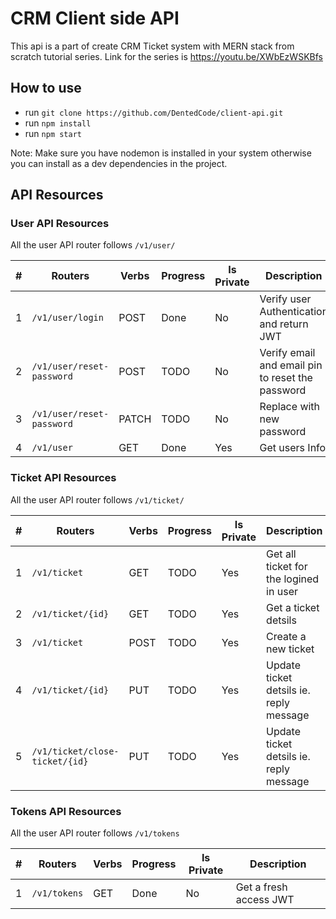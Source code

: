 # CRM Client side API

This api is a part of create CRM Ticket system with MERN stack from scratch tutorial series.
Link for the series is https://youtu.be/XWbEzWSKBfs

## How to use

- run `git clone https://github.com/DentedCode/client-api.git`
- run `npm install`
- run `npm start`

Note: Make sure you have nodemon is installed in your system otherwise you can install as a dev dependencies in the project.

## API Resources

### User API Resources

All the user API router follows `/v1/user/`

| #   | Routers                   | Verbs | Progress | Is Private | Description                                      |
| --- | ------------------------- | ----- | -------- | ---------- | ------------------------------------------------ |
| 1   | `/v1/user/login`          | POST  | Done     | No         | Verify user Authentication and return JWT        |
| 2   | `/v1/user/reset-password` | POST  | TODO     | No         | Verify email and email pin to reset the password |
| 3   | `/v1/user/reset-password` | PATCH | TODO     | No         | Replace with new password                        |
| 4   | `/v1/user`                | GET   | Done     | Yes        | Get users Info                                   |

### Ticket API Resources

All the user API router follows `/v1/ticket/`

| #   | Routers                        | Verbs | Progress | Is Private | Description                             |
| --- | ------------------------------ | ----- | -------- | ---------- | --------------------------------------- |
| 1   | `/v1/ticket`                   | GET   | TODO     | Yes        | Get all ticket for the logined in user  |
| 2   | `/v1/ticket/{id}`              | GET   | TODO     | Yes        | Get a ticket detsils                    |
| 3   | `/v1/ticket`                   | POST  | TODO     | Yes        | Create a new ticket                     |
| 4   | `/v1/ticket/{id}`              | PUT   | TODO     | Yes        | Update ticket detsils ie. reply message |
| 5   | `/v1/ticket/close-ticket/{id}` | PUT   | TODO     | Yes        | Update ticket detsils ie. reply message |

### Tokens API Resources

All the user API router follows `/v1/tokens`

| #   | Routers      | Verbs | Progress | Is Private | Description            |
| --- | ------------ | ----- | -------- | ---------- | ---------------------- |
| 1   | `/v1/tokens` | GET   | Done     | No         | Get a fresh access JWT |
